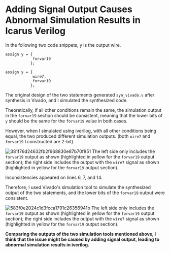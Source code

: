 # Adding Signal Output Causes Abnormal Simulation Results in Icarus Verilog

In the following two code snippets, y is the output wire.

```
assign y = {
            forvar19
           };
```

```
assign y = {
            wire7,
            forvar19
           };
```

The original design of the two statements generated `syn_vivado.v` after synthesis in Vivado, and I simulated the synthesized code. 

Theoretically, if all other conditions remain the same, the simulation output in the `forvar19` section should be consistent, meaning that the lower bits of `y` should be the same for the `forvar19` value in both cases.

However, when I simulated using iverilog, with all other conditions being equal, the two produced different simulation outputs.
 (both `wire7` and `forvar19` I constructed are 2-bit).

![381f76d24632fb2f668830e87b70f851](https://github.com/steveicarus/iverilog/assets/168843330/92d566c4-1d21-4d83-9b85-dd0821fe1a45)
The left side only includes the `forvar19` output as shown (highlighted in yellow for the `forvar19` output section); 
the right side includes the output with the `wire7` signal as shown (highlighted in yellow for the `forvar19` output section). 

Inconsistencies appeared on lines 6, 7, and 14. 

Therefore, I used Vivado's simulation tool to simulate the synthesized output of the two statements, and the lower bits of the `forvar19` output were consistent.

![583f0e2024c1d3fcca1791c26356941b](https://github.com/steveicarus/iverilog/assets/168843330/f378a88d-f243-41df-88c7-c0df34b57401)
The left side only includes the `forvar19` output as shown (highlighted in yellow for the `forvar19` output section); 
the right side includes the output with the `wire7` signal as shown (highlighted in yellow for the `forvar19` output section). 

**Comparing the outputs of the two simulation tools mentioned above, I think that the issue might be caused by adding signal output, leading to abnormal simulation results in iverilog.** 
